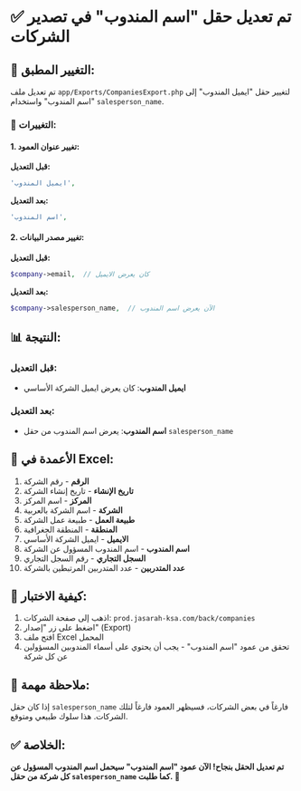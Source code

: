 # ✅ تم تعديل حقل "اسم المندوب" في تصدير الشركات

## 🎯 التغيير المطبق:

تم تعديل ملف `app/Exports/CompaniesExport.php` لتغيير حقل "ايميل المندوب" إلى "اسم المندوب" واستخدام `salesperson_name`.

### 🔧 التغييرات:

#### 1. تغيير عنوان العمود:
**قبل التعديل:**
```php
'ايميل المندوب',
```

**بعد التعديل:**
```php
'اسم المندوب',
```

#### 2. تغيير مصدر البيانات:
**قبل التعديل:**
```php
$company->email,  // كان يعرض الايميل
```

**بعد التعديل:**
```php
$company->salesperson_name,  // الآن يعرض اسم المندوب
```

## 📊 النتيجة:

### قبل التعديل:
- **ايميل المندوب**: كان يعرض ايميل الشركة الأساسي

### بعد التعديل:
- **اسم المندوب**: يعرض اسم المندوب من حقل `salesperson_name`

## 🎯 الأعمدة في Excel:

1. **الرقم** - رقم الشركة
2. **تاريخ الإنشاء** - تاريخ إنشاء الشركة
3. **المركز** - اسم المركز
4. **الشركة** - اسم الشركة بالعربية
5. **طبيعة العمل** - طبيعة عمل الشركة
6. **المنطقة** - المنطقة الجغرافية
7. **الايميل** - ايميل الشركة الأساسي
8. **اسم المندوب** - اسم المندوب المسؤول عن الشركة
9. **السجل التجاري** - رقم السجل التجاري
10. **عدد المتدربين** - عدد المتدربين المرتبطين بالشركة

## 🧪 كيفية الاختبار:

1. اذهب إلى صفحة الشركات: `prod.jasarah-ksa.com/back/companies`
2. اضغط على زر "إصدار" (Export)
3. افتح ملف Excel المحمل
4. تحقق من عمود "اسم المندوب" - يجب أن يحتوي على أسماء المندوبين المسؤولين عن كل شركة

## 📝 ملاحظة مهمة:

إذا كان حقل `salesperson_name` فارغاً في بعض الشركات، فسيظهر العمود فارغاً لتلك الشركات. هذا سلوك طبيعي ومتوقع.

## ✅ الخلاصة:

**تم تعديل الحقل بنجاح! الآن عمود "اسم المندوب" سيحمل اسم المندوب المسؤول عن كل شركة من حقل `salesperson_name` كما طلبت. 🚀**
